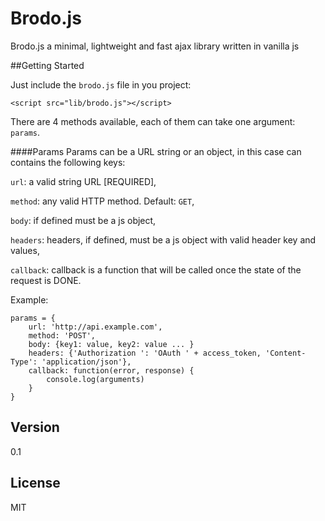 Brodo.js
=========
Brodo.js a minimal, lightweight and fast ajax library written in vanilla js 

##Getting Started

Just include the `` brodo.js `` file in you project:

```
<script src="lib/brodo.js"></script>
```

There are 4 methods available, each of them can take one argument:  ``params``.

####Params
Params can be a URL string or an object, in this case can contains the following keys:

``url``: a valid string URL [REQUIRED],

``method``: any valid HTTP method. Default: ``GET``,

``body``: if defined must be a js object,

``headers``: headers, if defined, must be a js object with valid header key and values,

``callback``: callback is a function that will be called once the state of the request is DONE.

Example: 

    params = {
        url: 'http://api.example.com',
        method: 'POST',
        body: {key1: value, key2: value ... }
        headers: {'Authorization ': 'OAuth ' + access_token, 'Content-Type': 'application/json'},
        callback: function(error, response) {
            console.log(arguments)
        }
    }


Version
----

0.1

License
----

MIT
    